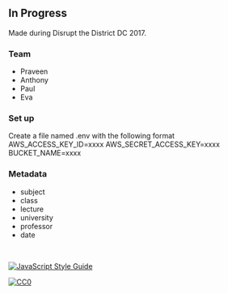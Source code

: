 ## In Progress
Made during Disrupt the District DC 2017.

### Team
* Praveen
* Anthony
* Paul
* Eva

### Set up
Create a file named .env with the following format
AWS_ACCESS_KEY_ID=xxxx
AWS_SECRET_ACCESS_KEY=xxxx
BUCKET_NAME=xxxx

### Metadata
* subject
* class
* lecture
* university
* professor
* date

<br>

[![JavaScript Style Guide](https://cdn.rawgit.com/feross/standard/master/badge.svg)](https://github.com/feross/standard)

<a rel="license" href="http://creativecommons.org/publicdomain/zero/1.0/">
  <img src="http://i.creativecommons.org/p/zero/1.0/88x31.png" style="border-style: none;" alt="CC0" />
</a>
